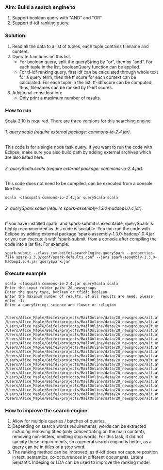 ### Aim: Build a search engine to 
1. Support boolean query with "AND" and "OR".
2. Support tf-idf ranking query.
### Solution:
1. Read all the data to a list of tuples, each tuple contains filename and content.
2. Operate functions on this list.
    - For boolean query, split the queryString by "or", then by "and". For each tuple in the list, booleanQuery function can be applied. 
    - For tf-idf ranking query, first idf can be calculated through whole text for a query term, then the tf score for each context can be calculated. For each tuple in the list, tf-idf score can be computed, thus, filenames can be ranked by tf-idf scores.
3. Additional consideration:
    - Only print a maximum number of results. 

### How to run 
Scala-2.10 is required. There are three versions for this searching engine:

###### 1. query.scala  (require external package: commons-io-2.4.jar). 

This code is for a single node task query. If you want to run the code with Eclipse, make sure you also build path by adding external archives which are also listed here. 

###### 2. queryScala.scala (require external package: commons-io-2.4.jar).
This code does not need to be compiled, can be executed from a console like this:


    scala -classpath commons-io-2.4.jar queryScala.scala
    

###### 3. querySpark.scala (require spark-assembly-1.3.0-hadoop1.0.4.jar).

If you have installed spark, and spark-submit is executable, querySpark is highly recommended as this code is scalable. You can run the code with Eclipse by adding external package 'spark-assembly-1.3.0-hadoop1.0.4.jar' or you can execute it with 'spark-submit' from a console after compiling the code into a jar file. For example: 


    spark-submit --class com.beifei.searchEngine.querySpark --properties-file spark-1.3.0/conf/spark-defaults.conf --jars spark-assembly-1.3.0-hadoop1.0.4.jar querySpark.jar

### Execute example

    scala -classpath commons-io-2.4.jar queryScala.scala
    Enter the input folder path: 20_newsgroups
    Enter the query type, boolean or tfidf: boolean
    Enter the maximum number of results, if all results are need, please enter -1: 
    Enter a queryString: science and flower or religion


    /Users/Alice_Maple/Beifei/projects/MailOnline/data/20_newsgroups/alt.atheism/49960
    /Users/Alice_Maple/Beifei/projects/MailOnline/data/20_newsgroups/alt.atheism/51060
    /Users/Alice_Maple/Beifei/projects/MailOnline/data/20_newsgroups/alt.atheism/51122
    /Users/Alice_Maple/Beifei/projects/MailOnline/data/20_newsgroups/alt.atheism/51130
    /Users/Alice_Maple/Beifei/projects/MailOnline/data/20_newsgroups/alt.atheism/51164
    /Users/Alice_Maple/Beifei/projects/MailOnline/data/20_newsgroups/alt.atheism/51184
    /Users/Alice_Maple/Beifei/projects/MailOnline/data/20_newsgroups/alt.atheism/51229
    /Users/Alice_Maple/Beifei/projects/MailOnline/data/20_newsgroups/alt.atheism/51233
    /Users/Alice_Maple/Beifei/projects/MailOnline/data/20_newsgroups/alt.atheism/51234
    /Users/Alice_Maple/Beifei/projects/MailOnline/data/20_newsgroups/alt.atheism/51235
    /Users/Alice_Maple/Beifei/projects/MailOnline/data/20_newsgroups/alt.atheism/51237
    /Users/Alice_Maple/Beifei/projects/MailOnline/data/20_newsgroups/alt.atheism/51238
    /Users/Alice_Maple/Beifei/projects/MailOnline/data/20_newsgroups/alt.atheism/51243
    /Users/Alice_Maple/Beifei/projects/MailOnline/data/20_newsgroups/alt.atheism/51261
    /Users/Alice_Maple/Beifei/projects/MailOnline/data/20_newsgroups/alt.atheism/51275
    /Users/Alice_Maple/Beifei/projects/MailOnline/data/20_newsgroups/alt.atheism/51300
    /Users/Alice_Maple/Beifei/projects/MailOnline/data/20_newsgroups/alt.atheism/51315
    /Users/Alice_Maple/Beifei/projects/MailOnline/data/20_newsgroups/alt.atheism/51318
    /Users/Alice_Maple/Beifei/projects/MailOnline/data/20_newsgroups/alt.atheism/52499
    /Users/Alice_Maple/Beifei/projects/MailOnline/data/20_newsgroups/alt.atheism/53066

    

### How to improve the search engine
1. Allow  for multiple queries / batches of queries.
2. Depending on search words requirements, words can be extracted including removing titles (only concentrating on the main content), removing non-letters, omitting stop words. For this task, it did not specify these requirements, so a general search engine is better, as a query can be in titles or a stop word.
3. The ranking method can be improved, as tf-idf does not capture position in text, semantics, co-occurrences in different documents. Latent Semantic Indexing or LDA can be used to improve the ranking model.

